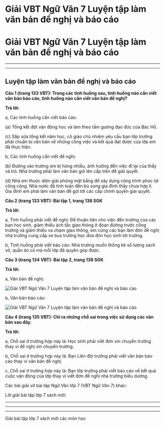 # Giải VBT Ngữ Văn 7 Luyện tập làm văn bản đề nghị và báo cáo

# Giải VBT Ngữ Văn 7 Luyện tập làm văn bản đề nghị và báo cáo

* * *

* * *

## Luyện tập làm văn bản đề nghị và báo cáo

**Câu 1 (trang 133 VBT): Trong các tình huống sau, tình huống nào cần viết văn bản báo cáo, tình huống nào cần viết văn bản đề nghị?**

**Trả lời:**

a, Các tình huống cần viết báo cáo: 

(a) Tổng kết đợt vận động học và làm theo tấm gương đạo đức của Bác Hồ.

(c) Sắp sửa tổng kết năm học, cô giáo chủ nhiệm yêu cầu bạn lớp trưởng phải chuẩn bị văn bản về những công việc và kết quả đạt được của lớp em đã thực hiện.

b, Các tình huống cần viết đề nghị:

(b) Đường vào trường em bị hỏng nhiều, ảnh hưởng đến việc đi lại của thầy và trò. Nhà trường phải làm văn bản gửi lên cấp trên để giải quyết.

(d) Nhà em thuộc diện giải phóng mặt bằng để xây dựng công trình phúc lợi công cộng. Nhà nước đã tính toán đền bù song gia đình thấy chưa hợp lí. Gia đình em phải làm văn bản để gửi tới các cấp chính quyền giải quyết. 

**Câu 2 (trang 133 VBT): Bài tập 1, trang 138 SGK**

**Trả lời:**

a, Tình huống phải viết đề nghị: Để thuận tiện cho việc đến trường của các bạn học sinh, giảm thiểu ách tắc giao thông ở đoạn đường trước cổng trường và giảm thiểu va chạm giao thông, em cùng các bạn làm đơn đề nghị nhà trường cung cấp xe bus trường học đưa đón học sinh tới trường. 

b, Tình huống phải viết báo cáo: Nhà trường muốn thống kê số lượng sách vở, quần áo cũ mà mỗi lớp đã quyên góp được. 

**Câu 3 (trang 134 VBT): Bài tập 2, trang 138 SGK**

**Trả lời:**

a, Văn bản đề nghị:

![Giải VBT Ngữ Văn 7 Luyện tập làm văn bản đề nghị và báo cáo](https://vietjack.com/giai-vo-bai-tap-ngu-van-7/images/luyen-tap-lam-van-ban-de-nghi-va-bao-cao.PNG)

b, Văn bản báo cáo: 

![Giải VBT Ngữ Văn 7 Luyện tập làm văn bản đề nghị và báo cáo](https://vietjack.com/giai-vo-bai-tap-ngu-van-7/images/luyen-tap-lam-van-ban-de-nghi-va-bao-cao-1.PNG)

**Câu 4 (trang 135 VBT): Chỉ ra những chỗ sai trong việc sử dụng các văn bản sau đây.**

**Trả lời:**

a, Chỗ sai ở trường hợp này là: Học sinh phải viết đơn xin chuyển trường thay vì đề nghị xin chuyển trường. 

b, Chỗ sai ở trường hợp này là: Bạn Liên đội trưởng phải viết văn bản báo cáo thay vì văn bản đề nghị. 

c, Chỗ sai ở trường hợp này là: Bạn lớp trưởng phải viết báo cáo về kết quả cuộc vận động của lớp thay vì viết đơn đề nghị nhà trường biểu dương.

Các bài giải vở bài tập Ngữ Văn lớp 7 (VBT Ngữ Văn 7) khác:

Lời giải bài tập lớp 7 sách mới:

* * *

* * *

* * *

Giải bài tập lớp 7 sách mới các môn học
